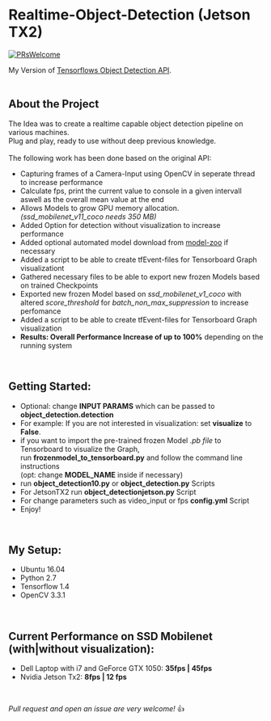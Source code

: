 # Realtime-Object-Detection (Jetson TX2)
[![PRsWelcome](https://img.shields.io/badge/PRs-welcome-brightgreen.svg?style=flat-square)](http://makeapullrequest.com)

My Version of [Tensorflows Object Detection API](https://github.com/tensorflow/models/tree/master/research/object_detection).<br />
<br />

## About the Project
The Idea was to create a realtime capable object detection pipeline on various machines. <br />
Plug and play, ready to use without deep previous knowledge.<br /> <br />
The following work has been done based on the original API:
- Capturing frames of a Camera-Input using OpenCV in seperate thread to increase performance
- Calculate fps, print the current value to console in a given intervall aswell as the overall mean value at the end
- Allows Models to grow GPU memory allocation. *(ssd_mobilenet_v11_coco needs 350 MB)*
- Added Option for detection without visualization to increase performance
- Added optional automated model download from [model-zoo](https://github.com/tensorflow/models/blob/master/research/object_detection/g3doc/detection_model_zoo.md) if necessary
- Added a script to be able to create tfEvent-files for Tensorboard Graph visualizationt
- Gathered necessary files to be able to export new frozen Models based on trained Checkpoints
- Exported new frozen Model based on *ssd_mobilenet_v1_coco* with altered *score_threshold* for *batch_non_max_suppression* to increase perfomance
- Added a script to be able to create tfEvent-files for Tensorboard Graph visualization
- **Results: Overall Performance Increase of up to 100%** depending on the running system
<br />

## Getting Started:  
- Optional: change **INPUT PARAMS** which can be passed to **object_detection.detection**
- For example: If you are not interested in visualization: set **visualize** to **False**. <br />
- if you want to import the pre-trained frozen Model *.pb file* to Tensorboard to visualize the Graph, <br />
run **frozenmodel_to_tensorboard.py** and follow the command line instructions <br />
(opt: change **MODEL_NAME**  inside if necessary)
- run **object_detection10.py** or **object_detection.py** Scripts  <br />
- For JetsonTX2 run **object_detectionjetson.py** Script  <br />
- For change parameters such as video_input or fps **config.yml** Script  <br />
- Enjoy!
<br />

## My Setup:
- Ubuntu 16.04
- Python 2.7
- Tensorflow 1.4
- OpenCV 3.3.1
 <br />

## Current Performance on SSD Mobilenet (with|without visualization):
- Dell Laptop with i7 and GeForce GTX 1050: **35fps | 45fps**
- Nvidia Jetson Tx2: **8fps | 12 fps**
 <br />

 *Pull request and open an issue are very welcome!* :+1:
